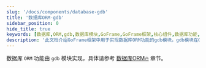 ```yaml
---
slug: '/docs/components/database-gdb'
title: '数据库ORM-gdb'
sidebar_position: 0
hide_title: true
keywords: [数据库,ORM,gdb,数据库模块,GoFrame,GoFrame框架,核心组件,数据库功能,数据管理,网站SEO]
description: '此文档介绍GoFrame框架中用于实现数据库ORM功能的gdb模块。gdb模块在GoFrame框架中扮演核心角色，负责处理数据库操作和管理，实现高效的数据交互和管理。更多详情请参考核心组件章节。'
---
```


数据库 `ORM` 功能由 `gdb` 模块实现，具体请参考 [数据库ORM🔥](../../核心组件/数据库ORM/数据库ORM.md) 章节。